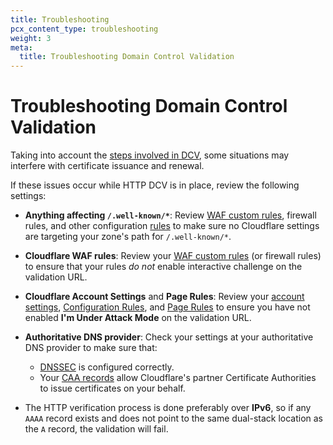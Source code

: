 ```yaml
---
title: Troubleshooting
pcx_content_type: troubleshooting
weight: 3
meta:
  title: Troubleshooting Domain Control Validation
---
```


# Troubleshooting Domain Control Validation

Taking into account the [steps involved in DCV](/ssl/edge-certificates/changing-dcv-method/dcv-flow/), some situations may interfere with certificate issuance and renewal.

If these issues occur while HTTP DCV is in place, review the following settings:

- **Anything affecting `/.well-known/*`**: Review [WAF custom rules](/waf/custom-rules/), firewall rules, and other configuration [rules](/rules/) to make sure no Cloudflare settings are targeting your zone's path for `/.well-known/*`.

- **Cloudflare WAF rules**: Review your [WAF custom rules](/waf/custom-rules/) (or firewall rules) to ensure that your rules _do not_ enable interactive challenge on the validation URL.

- **Cloudflare Account Settings** and **Page Rules**: Review your [account settings](https://support.cloudflare.com/hc/articles/200170076), [Configuration Rules](/rules/configuration-rules/), and [Page Rules](/support/page-rules/understanding-and-configuring-cloudflare-page-rules-page-rules-tutorial/) to ensure you have not enabled **I'm Under Attack Mode** on the validation URL.

- **Authoritative DNS provider**: Check your settings at your authoritative DNS provider to make sure that:

  - [DNSSEC](https://www.cloudflare.com/learning/dns/dns-security/) is configured correctly.
  - Your [CAA records](/ssl/edge-certificates/caa-records/) allow Cloudflare's partner Certificate Authorities to issue certificates on your behalf.

- The HTTP verification process is done preferably over **IPv6**, so if any `AAAA` record exists and does not point to the same dual-stack location as the `A` record, the validation will fail.
